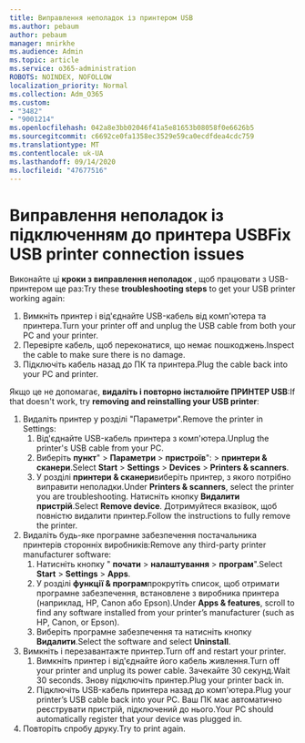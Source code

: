 ```yaml
---
title: Виправлення неполадок із принтером USB
ms.author: pebaum
author: pebaum
manager: mnirkhe
ms.audience: Admin
ms.topic: article
ms.service: o365-administration
ROBOTS: NOINDEX, NOFOLLOW
localization_priority: Normal
ms.collection: Adm_O365
ms.custom:
- "3482"
- "9001214"
ms.openlocfilehash: 042a8e3bb02046f41a5e81653b08058f0e6626b5
ms.sourcegitcommit: c6692ce0fa1358ec3529e59ca0ecdfdea4cdc759
ms.translationtype: MT
ms.contentlocale: uk-UA
ms.lasthandoff: 09/14/2020
ms.locfileid: "47677516"
---
```

# <a name="fix-usb-printer-connection-issues"></a><span data-ttu-id="9faa5-102">Виправлення неполадок із підключенням до принтера USB</span><span class="sxs-lookup"><span data-stu-id="9faa5-102">Fix USB printer connection issues</span></span>

<span data-ttu-id="9faa5-103">Виконайте ці **кроки з виправлення неполадок** , щоб працювати з USB-принтером ще раз:</span><span class="sxs-lookup"><span data-stu-id="9faa5-103">Try these **troubleshooting steps** to get your USB printer working again:</span></span>

1. <span data-ttu-id="9faa5-104">Вимкніть принтер і від'єднайте USB-кабель від комп'ютера та принтера.</span><span class="sxs-lookup"><span data-stu-id="9faa5-104">Turn your printer off and unplug the USB cable from both your PC and your printer.</span></span>
2. <span data-ttu-id="9faa5-105">Перевірте кабель, щоб переконатися, що немає пошкоджень.</span><span class="sxs-lookup"><span data-stu-id="9faa5-105">Inspect the cable to make sure there is no damage.</span></span>
3. <span data-ttu-id="9faa5-106">Підключіть кабель назад до ПК та принтера.</span><span class="sxs-lookup"><span data-stu-id="9faa5-106">Plug the cable back into your PC and printer.</span></span>

<span data-ttu-id="9faa5-107">Якщо це не допомагає, **видаліть і повторно інсталюйте ПРИНТЕР USB**:</span><span class="sxs-lookup"><span data-stu-id="9faa5-107">If that doesn't work, try **removing and reinstalling your USB printer**:</span></span>

1. <span data-ttu-id="9faa5-108">Видаліть принтер у розділі "Параметри".</span><span class="sxs-lookup"><span data-stu-id="9faa5-108">Remove the printer in Settings:</span></span>
    1. <span data-ttu-id="9faa5-109">Від'єднайте USB-кабель принтера з комп'ютера.</span><span class="sxs-lookup"><span data-stu-id="9faa5-109">Unplug the printer's USB cable from your PC.</span></span>
    2. <span data-ttu-id="9faa5-110">Виберіть **пункт**"  >  **Параметри**  >  **пристроїв**":  >  **принтери & сканери**.</span><span class="sxs-lookup"><span data-stu-id="9faa5-110">Select **Start** > **Settings** > **Devices** > **Printers & scanners**.</span></span>
    3. <span data-ttu-id="9faa5-111">У розділі **принтери & сканери**виберіть принтер, з якого потрібно виправити неполадки.</span><span class="sxs-lookup"><span data-stu-id="9faa5-111">Under **Printers & scanners**, select the printer you are troubleshooting.</span></span> <span data-ttu-id="9faa5-112">Натисніть кнопку **Видалити пристрій**.</span><span class="sxs-lookup"><span data-stu-id="9faa5-112">Select **Remove device**.</span></span> <span data-ttu-id="9faa5-113">Дотримуйтеся вказівок, щоб повністю видалити принтер.</span><span class="sxs-lookup"><span data-stu-id="9faa5-113">Follow the instructions to fully remove the printer.</span></span>
2. <span data-ttu-id="9faa5-114">Видаліть будь-яке програмне забезпечення постачальника принтерів сторонніх виробників:</span><span class="sxs-lookup"><span data-stu-id="9faa5-114">Remove any third-party printer manufacturer software:</span></span>
    1. <span data-ttu-id="9faa5-115">Натисніть кнопку " **почати**  >  **налаштування**  >  **програм**".</span><span class="sxs-lookup"><span data-stu-id="9faa5-115">Select **Start** > **Settings** > **Apps**.</span></span>
    2. <span data-ttu-id="9faa5-116">У розділі **функції & програм**прокрутіть список, щоб отримати програмне забезпечення, встановлене з виробника принтера (наприклад, HP, Canon або Epson).</span><span class="sxs-lookup"><span data-stu-id="9faa5-116">Under **Apps & features**, scroll to find any software installed from your printer’s manufacturer (such as HP, Canon, or Epson).</span></span>
    3. <span data-ttu-id="9faa5-117">Виберіть програмне забезпечення та натисніть кнопку **Видалити**.</span><span class="sxs-lookup"><span data-stu-id="9faa5-117">Select the software and select **Uninstall**.</span></span>
3. <span data-ttu-id="9faa5-118">Вимкніть і перезавантажте принтер.</span><span class="sxs-lookup"><span data-stu-id="9faa5-118">Turn off and restart your printer.</span></span><br>
    1. <span data-ttu-id="9faa5-119">Вимкніть принтер і від'єднайте його кабель живлення.</span><span class="sxs-lookup"><span data-stu-id="9faa5-119">Turn off your printer and unplug its power cable.</span></span> <span data-ttu-id="9faa5-120">Зачекайте 30 секунд.</span><span class="sxs-lookup"><span data-stu-id="9faa5-120">Wait 30 seconds.</span></span> <span data-ttu-id="9faa5-121">Знову підключіть принтер.</span><span class="sxs-lookup"><span data-stu-id="9faa5-121">Plug your printer back in.</span></span>
    2. <span data-ttu-id="9faa5-122">Підключіть USB-кабель принтера назад до комп'ютера.</span><span class="sxs-lookup"><span data-stu-id="9faa5-122">Plug your printer’s USB cable back into your PC.</span></span> <span data-ttu-id="9faa5-123">Ваш ПК має автоматично реєструвати пристрій, підключений до нього.</span><span class="sxs-lookup"><span data-stu-id="9faa5-123">Your PC should automatically register that your device was plugged in.</span></span>
4. <span data-ttu-id="9faa5-124">Повторіть спробу друку.</span><span class="sxs-lookup"><span data-stu-id="9faa5-124">Try to print again.</span></span>